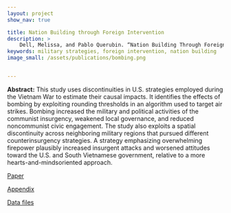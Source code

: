 ```yaml
---
layout: project
show_nav: true

title: Nation Building through Foreign Intervention
description: >
    Dell, Melissa, and Pablo Querubin. “Nation Building Through Foreign Intervention: Evidence from Discontinuities in Military Strategies.” *Quarterly Journal of Economics* 133, no. 2 (2018): 701-764. [Paper](https://scholar.harvard.edu/files/dell/files/nationbuilding.pdf); [Appendix](https://scholar.harvard.edu/files/dell/files/appendix.pdf); [Data files](https://scholar.harvard.edu/files/dell/files/replic.txt)
keywords: military strategies, foreign intervention, nation building
image_small: /assets/publications/bombing.png


---
```




**Abstract:** This study uses discontinuities in U.S. strategies employed during the Vietnam War to estimate their causal impacts. It identifies the effects of bombing by exploiting rounding thresholds in an algorithm used to target air strikes. Bombing increased the military and political activities of the communist insurgency, weakened local governance, and reduced noncommunist civic engagement. The study also exploits a spatial discontinuity across neighboring military regions that pursued different counterinsurgency strategies. A strategy emphasizing overwhelming firepower plausibly increased insurgent attacks and worsened attitudes toward the U.S. and South Vietnamese government, relative to a more hearts-and-mindsoriented approach. 

[Paper](https://scholar.harvard.edu/files/dell/files/nationbuilding.pdf)

[Appendix](https://scholar.harvard.edu/files/dell/files/appendix.pdf) 

[Data files](https://scholar.harvard.edu/files/dell/files/replic.txt)
